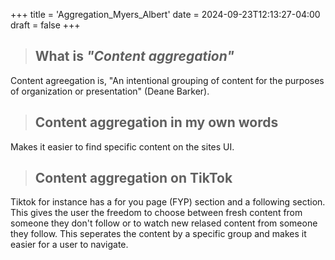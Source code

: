 +++
title = 'Aggregation_Myers_Albert'
date = 2024-09-23T12:13:27-04:00
draft = false
+++
> ## **What is** *"Content aggregation"*

Content agreegation is, "An intentional grouping of content for the purposes of organization or presentation" (Deane Barker). 

> ## **Content aggregation in my own words**
Makes it easier to find specific content on the sites UI. 

> ## **Content aggregation on TikTok**
Tiktok for instance has a for you page (FYP) section and a following section. This gives the user the freedom to choose between fresh content from someone they don't follow or to watch new relased content from someone they follow. This seperates the content by a specific group and makes it easier for a user to navigate. 

